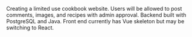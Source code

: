 Creating a limited use cookbook website.  Users will be allowed to post comments, images, and recipes with admin approval.  Backend built with PostgreSQL and Java.  Front end currently has Vue skeleton but may be switching to React.

